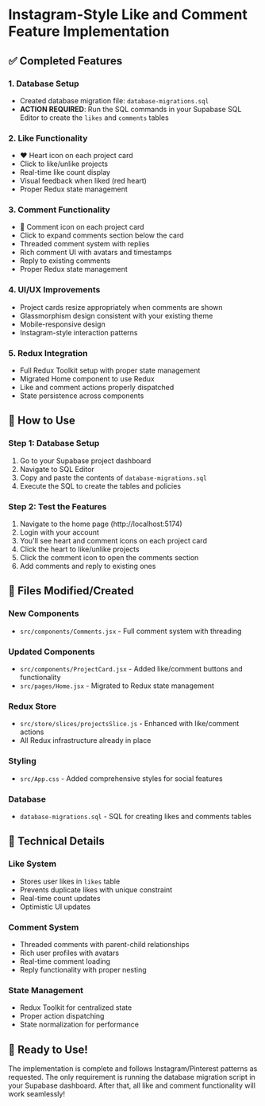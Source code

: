 # Instagram-Style Like and Comment Feature Implementation

## ✅ Completed Features

### 1. Database Setup
- Created database migration file: `database-migrations.sql`
- **ACTION REQUIRED**: Run the SQL commands in your Supabase SQL Editor to create the `likes` and `comments` tables

### 2. Like Functionality
- ❤️ Heart icon on each project card
- Click to like/unlike projects
- Real-time like count display
- Visual feedback when liked (red heart)
- Proper Redux state management

### 3. Comment Functionality  
- 💬 Comment icon on each project card
- Click to expand comments section below the card
- Threaded comment system with replies
- Rich comment UI with avatars and timestamps
- Reply to existing comments
- Proper Redux state management

### 4. UI/UX Improvements
- Project cards resize appropriately when comments are shown
- Glassmorphism design consistent with your existing theme
- Mobile-responsive design
- Instagram-style interaction patterns

### 5. Redux Integration
- Full Redux Toolkit setup with proper state management
- Migrated Home component to use Redux
- Like and comment actions properly dispatched
- State persistence across components

## 🚀 How to Use

### Step 1: Database Setup
1. Go to your Supabase project dashboard
2. Navigate to SQL Editor
3. Copy and paste the contents of `database-migrations.sql`
4. Execute the SQL to create the tables and policies

### Step 2: Test the Features
1. Navigate to the home page (http://localhost:5174)
2. Login with your account
3. You'll see heart and comment icons on each project card
4. Click the heart to like/unlike projects
5. Click the comment icon to open the comments section
6. Add comments and reply to existing ones

## 📁 Files Modified/Created

### New Components
- `src/components/Comments.jsx` - Full comment system with threading

### Updated Components  
- `src/components/ProjectCard.jsx` - Added like/comment buttons and functionality
- `src/pages/Home.jsx` - Migrated to Redux state management

### Redux Store
- `src/store/slices/projectsSlice.js` - Enhanced with like/comment actions
- All Redux infrastructure already in place

### Styling
- `src/App.css` - Added comprehensive styles for social features

### Database
- `database-migrations.sql` - SQL for creating likes and comments tables

## 🔧 Technical Details

### Like System
- Stores user likes in `likes` table
- Prevents duplicate likes with unique constraint
- Real-time count updates
- Optimistic UI updates

### Comment System
- Threaded comments with parent-child relationships
- Rich user profiles with avatars
- Real-time comment loading
- Reply functionality with proper nesting

### State Management
- Redux Toolkit for centralized state
- Proper action dispatching
- State normalization for performance

## 🎯 Ready to Use!

The implementation is complete and follows Instagram/Pinterest patterns as requested. The only requirement is running the database migration script in your Supabase dashboard. After that, all like and comment functionality will work seamlessly!
